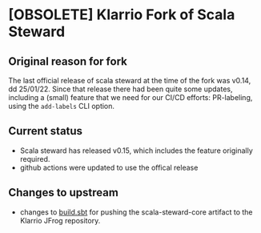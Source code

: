 # [OBSOLETE] Klarrio Fork of Scala Steward

## Original reason for fork
The last official release of scala steward at the time of the fork was v0.14, dd 25/01/22. 
Since that release there had been quite some updates, including a
(small) feature that we need for our CI/CD efforts: PR-labeling, using
the `add-labels` CLI option.

## Current status
* Scala steward has released v0.15, which includes the feature originally required.
* github actions were updated to use the offical release

## Changes to upstream
* changes to [build.sbt](build.sbt) for pushing the scala-steward-core artifact to the
Klarrio JFrog repository.


